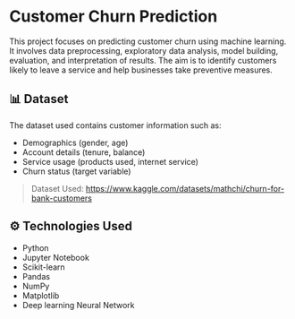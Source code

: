 # Customer Churn Prediction

This project focuses on predicting customer churn using machine learning. It involves data preprocessing, exploratory data analysis, model building, evaluation, and interpretation of results. The aim is to identify customers likely to leave a service and help businesses take preventive measures.

## 📊 Dataset

The dataset used contains customer information such as:
- Demographics (gender, age)
- Account details (tenure, balance)
- Service usage (products used, internet service)
- Churn status (target variable)

> Dataset Used: https://www.kaggle.com/datasets/mathchi/churn-for-bank-customers

## ⚙️ Technologies Used

- Python
- Jupyter Notebook
- Scikit-learn
- Pandas
- NumPy
- Matplotlib
- Deep learning Neural Network


